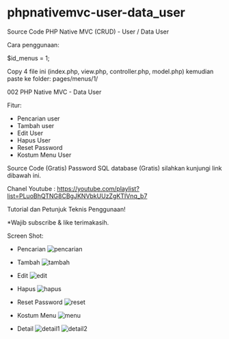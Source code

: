 # phpnativemvc-user-data_user
Source Code PHP Native MVC (CRUD) - User / Data User

Cara penggunaan:

$id_menus = 1;

Copy 4 file ini (index.php, view.php, controller.php, model.php) kemudian paste ke folder: pages/menus/1/

002 PHP Native MVC - Data User

Fitur:
- Pencarian user
- Tambah user
- Edit User
- Hapus User
- Reset Password
- Kostum Menu User

Source Code (Gratis)
Password SQL database (Gratis) silahkan kunjungi link dibawah ini.

Chanel Youtube : 
https://youtube.com/playlist?list=PLuoBhQTNG8CBgJKNVbkUUzZgKTIVnq_b7

Tutorial dan Petunjuk Teknis Penggunaan!

*Wajib subscribe & like terimakasih.

Screen Shot:

- Pencarian
![pencarian](https://user-images.githubusercontent.com/36695013/185782366-d7c97188-6517-4214-ba64-58786b07c279.png)

- Tambah
![tambah](https://user-images.githubusercontent.com/36695013/185782329-c52242da-31ed-4e7b-afb4-6a4916715ee0.png)

- Edit
![edit](https://user-images.githubusercontent.com/36695013/185782355-20eb2c9d-d3ef-4f91-8888-cf430e88fe18.png)

- Hapus
![hapus](https://user-images.githubusercontent.com/36695013/185782381-69b1bc95-dc42-4f4f-b4f7-6bad3dc9325a.png)

- Reset Password
![reset](https://user-images.githubusercontent.com/36695013/185782395-3108414b-668f-42a0-bdcf-81e237e372c3.png)

- Kostum Menu
![menu](https://user-images.githubusercontent.com/36695013/185782406-e8804c2a-3176-4d6b-a64a-f9c7f7981df6.png)

- Detail
![detail1](https://user-images.githubusercontent.com/36695013/185782422-9e5e6570-9287-46e4-9f15-c03be4d19230.png)
![detail2](https://user-images.githubusercontent.com/36695013/185782425-d78806d8-04ca-41b8-94ad-cb529a593de2.png)
